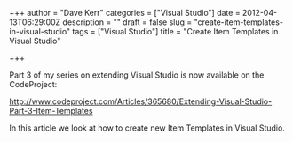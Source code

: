+++
author = "Dave Kerr"
categories = ["Visual Studio"]
date = 2012-04-13T06:29:00Z
description = ""
draft = false
slug = "create-item-templates-in-visual-studio"
tags = ["Visual Studio"]
title = "Create Item Templates in Visual Studio"

+++


<p>Part 3 of my series on extending Visual Studio is now available on the CodeProject:</p>
<p><a href="http://www.codeproject.com/Articles/365680/Extending-Visual-Studio-Part-3-Item-Templates">http://www.codeproject.com/Articles/365680/Extending-Visual-Studio-Part-3-Item-Templates</a></p>
<p>In this article we look at how to create new Item Templates in Visual Studio.</p>

